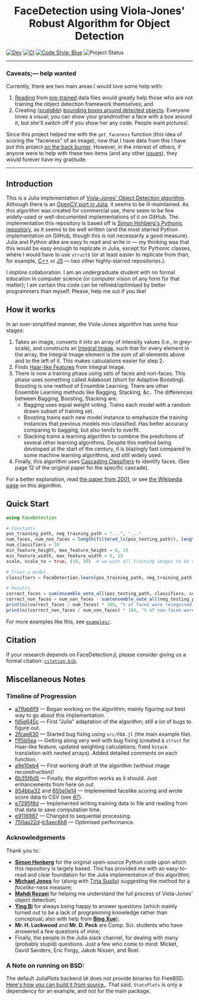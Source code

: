 <h1 align="center">
   FaceDetection using Viola-Jones' Robust Algorithm for Object Detection
</h1>

<!-- [![Stable](https://img.shields.io/badge/docs-stable-blue.svg)](https://jakewilliami.github.io/FaceDetection.jl/stable) -->
[![Dev](https://img.shields.io/badge/docs-dev-blue.svg)](https://jakewilliami.github.io/FaceDetection.jl/dev)
[![CI](https://github.com/jakewilliami/FaceDetection.jl/actions/workflows/CI.yml/badge.svg?branch=master)](https://github.com/jakewilliami/FaceDetection.jl/actions/workflows/CI.yml?query=branch%3Amaster)
[![Code Style: Blue](https://img.shields.io/badge/code%20style-blue-4495d1.svg)](https://github.com/invenia/BlueStyle)
![Project Status](https://img.shields.io/badge/status-maturing-green)

---

### Caveats;&mdash; help wanted

Currently, there are two main areas I would love some help with:
  1. [Reading](https://github.com/jakewilliami/FaceDetection.jl/issues/20) from [pre-trained](https://github.com/opencv/opencv/blob/master/data/haarcascades/haarcascade_frontalface_default.xml) data files would greatly help those who are not training the object detection framework themselves; and
  2. Creating ([*scalable*](https://github.com/jakewilliami/FaceDetection.jl/issues/21)) [bounding boxes around detected objects](https://github.com/jakewilliami/FaceDetection.jl/issues/6).  Everyone loves a visual; you can show your grandmother a face with a box around it, but she'll switch off if you show her any code.  People want pictures!

Since this project helped me with the `get_faceness` function (this idea of scoring the "faceness" of an image), now that I have data from this I have put this project [on the back burner](https://dictionary.cambridge.org/dictionary/english/on-the-back-burner).  However, in the interest of others, if anyone were to help with these two items (and any other [issues](https://github.com/jakewilliami/FaceDetection.jl/issues/)), they would forever have my gratitude.

---

## Introduction

This is a Julia implementation of [Viola-Jones' Object Detection algorithm](http://citeseerx.ist.psu.edu/viewdoc/summary?doi=10.1.1.10.6807).  Although there is an [OpenCV port in Julia](https://github.com/JuliaOpenCV/OpenCV.jl), it seems to be ill-maintained.  As this algorithm was created for commercial use, there seem to be few widely-used or well-documented implementations of it on GitHub.  The implementation this repository is based off is [Simon Hohberg's Pythonic repository](https://github.com/Simon-Hohberg/Viola-Jones), as it seems to be well written (and the most starred Python implementation on GitHub, though this is not necessarily a good measure). Julia and Python alike are easy to read and write in &mdash; my thinking was that this would be easy enough to replicate in Julia, except for Pythonic classes, where I would have to use `struct`s (or at least easier to replicate from than, for example, [C++](https://github.com/alexdemartos/ViolaAndJones) or [JS](https://github.com/foo123/HAAR.js) &mdash; two other highly-starred repositories.).

I *implore* collaboration.  I am an undergraduate student with no formal education in computer science (or computer vision of any form for that matter); I am certain this code can be refined/optimised by better programmers than myself.  Please, help me out if you like!

## How it works

In an over-simplified manner, the Viola-Jones algorithm has some four stages:

 1. Takes an image, converts it into an array of intensity values (i.e., in grey-scale), and constructs an [Integral Image](https://en.wikipedia.org/wiki/Summed-area_table), such that for every element in the array, the Integral Image element is the sum of all elements above and to the left of it.  This makes calculations easier for step 2.
 2. Finds [Haar-like Features](https://en.wikipedia.org/wiki/Haar-like_feature) from Integral Image.
 3. There is now a training phase using sets of faces and non-faces.  This phase uses something called Adaboost (short for Adaptive Boosting).  Boosting is one method of Ensemble Learning. There are other Ensemble Learning methods like Bagging, Stacking, &c.. The differences between Bagging, Boosting, Stacking are:
      - Bagging uses equal weight voting. Trains each model with a random drawn subset of training set.
      - Boosting trains each new model instance to emphasize the training instances that previous models mis-classified. Has better accuracy comparing to bagging, but also tends to overfit.
      - Stacking trains a learning algorithm to combine the predictions of several other learning algorithms.
  Despite this method being developed at the start of the century, it is blazingly fast compared to some machine learning algorithms, and still widely used.
 4. Finally, this algorithm uses [Cascading Classifiers](https://en.wikipedia.org/wiki/Cascading_classifiers) to identify faces.  (See page 12 of the original paper for the specific cascade).

For a better explanation, read [the paper from 2001](http://citeseerx.ist.psu.edu/viewdoc/summary?doi=10.1.1.10.6807), or see [the Wikipedia page](https://en.wikipedia.org/wiki/Viola%E2%80%93Jones_object_detection_framework) on this algorithm.

## Quick Start

```julia
using FaceDetection

# Constants
pos_training_path, neg_training_path = "...", "..."
num_faces, num_non_faces = length(filtered_ls(pos_testing_path)), length(filtered_ls(neg_testing_path))  # You can also just put in a simple number here, if you know how many training images you have
num_classifiers = 10
min_feature_height, max_feature_height = 0, 19
min_feature_width, max_feature_width = 0, 19
scale, scale_to = true, (19, 19)  # we want all training images to be standardised to size 19x19

# Train a model
classifiers = FaceDetection.learn(pos_training_path, neg_training_path, num_classifiers, min_feature_height, max_feature_height, min_feature_width, max_feature_width; scale = scale, scale_to = scale_to)

# Results
correct_faces = sum(ensemble_vote_all(pos_testing_path, classifiers, scale=scale, scale_to=scale_to))
correct_non_faces = num_non_faces - sum(ensemble_vote_all(neg_testing_path, classifiers, scale=scale, scale_to=scale_to))
println((correct_faces / num_faces) * 100, "% of faces were recognised as faces")
println((correct_non_faces / num_non_faces) * 100, "% of non-faces were identified as non-faces")
```

For more examples like this, see [`examples/`](examples/).

## Citation

If your research depends on FaceDetection.jl, please consider giving us a formal citation: [`citation.bib`](./citation.bib).

## Miscellaneous Notes

### Timeline of Progression

 - [a79ab6f9](https://github.com/jakewilliami/FaceDetection.jl/commit/a79ab6f9) &mdash; Began working on the algorithm; mainly figuring out best way to go about this implementation.
 - [fd5e645c](https://github.com/jakewilliami/FaceDetection.jl/commit/fd5e645c) &mdash; First "Julia" adaptation of the algorithm; still a *lot* of bugs to figure out.
 - [2fcae630](https://github.com/jakewilliami/FaceDetection.jl/commit/2fcae630) &mdash; Started bug fixing using `src/FDA.jl` (the main example file).
 - [f1f5b5ea](https://github.com/jakewilliami/FaceDetection.jl/commit/f1f5b5ea) &mdash; Getting along very well with bug fixing (created a `struct` for Haar-like feature; updated weighting calculations; fixed `hstack` translation with nested arrays).  Added detailed comments on each function.
 - [a9e10eb4](https://github.com/jakewilliami/FaceDetection.jl/commit/a9e10eb4) &mdash; First working draft of the algorithm (without image reconstruction)!
 - [6b35f6d5](https://github.com/jakewilliami/FaceDetection.jl/commit/6b35f6d5) &mdash; Finally, the algorithm works as it should.  Just enhancements from here on out.
 - [854bba32](https://github.com/jakewilliami/FaceDetection.jl/commit/854bba32) and [655e0e14](https://github.com/jakewilliami/FaceDetection.jl/commit/655e0e14) &mdash; Implemented facelike scoring and wrote score data to CSV (see [#7](https://github.com/jakewilliami/FaceDetection.jl/issues/7)).
 - [e7295f8d](https://github.com/jakewilliami/FaceDetection.jl/commit/e7295f8d) &mdash; Implemented writing training data to file and reading from that data to save computation time.
 - [e9116987](https://github.com/jakewilliami/FaceDetection.jl/commit/e9116987) &mdash; Changed to sequential processing.
 - [750aa22d](https://github.com/jakewilliami/FaceDetection.jl/commit/750aa22d)&ndash;[b3aec6b8](https://github.com/jakewilliami/FaceDetection.jl/commit/b3aec6b8) &mdash; Optimised performance.
 <!---[]() &mdash;--->

### Acknowledgements

Thank you to:

 - [**Simon Honberg**](https://github.com/Simon-Hohberg) for the original open-source Python code upon which this repository is largely based.  This has provided me with an easy-to-read and clear foundation for the Julia implementation of this algorithm;
 - [**Michael Jones**](https://www.merl.com/people/mjones) for (along with [Tirta Susilo](https://people.wgtn.ac.nz/tirta.susilo)) suggesting the method for a *facelike-ness* measure;
 - [**Mahdi Rezaei**](https://environment.leeds.ac.uk/staff/9408/dr-mahdi-rezaei) for helping me understand the full process of Viola-Jones' object detection;
 - [**Ying Bi**](https://ecs.wgtn.ac.nz/Main/GradYingBi) for always being happy to answer questions (which mainly turned out to be a lack of programming knowledge rather than conceptual; also with help from [**Bing Xue**](https://homepages.ecs.vuw.ac.nz/~xuebing/index.html));
 - **Mr. H. Lockwood** and **Mr. D. Peck** are Comp. Sci. students who have answered a few questions of mine;
 - Finally, the people in the Julia slack channel, for dealing with many (probably stupid) questions.  Just a few who come to mind: Micket, David Sanders, Eric Forgy, Jakob Nissen, and Roel.

### A Note on running on BSD:

The default JuliaPlots backend `GR` does not provide binaries for FreeBSD.  [Here's how you can build it from source.](https://github.com/jheinen/GR.jl/issues/268#issuecomment-584389111).  That said, `StatsPlots` is only a dependency for an example, and not for the main package.


[code-style-img]: https://img.shields.io/badge/code%20style-blue-4495d1.svg
[code-style-url]: https://github.com/invenia/BlueStyle

